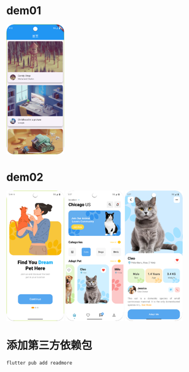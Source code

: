 # dem01
<img src="./images/1-1.png" width="30%" />

# dem02
<img src="./images/2-1.png" width="30%" />
<img src="./images/2-2.png" width="30%" />
<img src="./images/2-3.png" width="30%" />

# 添加第三方依赖包
```bash
flutter pub add readmore
```